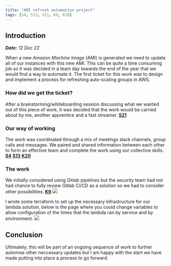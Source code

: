 ```yaml
---
title: "AMI refresh automation project"
tags: [S4, S13, S21, K9, K20]
---
```



## Introduction

***Date:** 12 Dec 22*

When a new *Amazon Machine Image* (AMI) is generated we need to update all of our instances with this new AMI.
This can be quite a time consuming job so it was decided in a team day towards the end of the year that we would find a way to automate it.
The first ticket for this work was to design and implement a process for refreshing auto-scaling groups in AWS.

### How did we get the ticket?

After a brainstorming/whiteboarding session discussing what we wanted out of this piece of work, it was decided that the work would be carried about by me, another apprentice and a fast streamer. **[S21](/tags/s21)**

### Our way of working

The work was coordinated through a mix of meetings slack channels, group calls and messages. We paired and shared information between each other to form an effective team and complete the work using our collective skills.  **[S4](/tags/s4)**  **[S13](/tags/s13)**  **[K20](/tags/k20)**

### The work

We initially considered using Gitlab pipelines but the security team had not had chance to fully review Gitlab Ci/CD as a solution so we had to consider other possibilities. **[K9](/tags/k9)**
![](../ami-refresh/security.png)

I wrote some terraform to set up the necessary infrastructure for our lambda solution, below is the page where you could change variables to allow configuration of the times that the lambda ran by service and by environment.
![](../ami-refresh/terraform.png)

## Conclusion

Ultimately, this will be part of an ongoing sequence of work to further automise other neccessary updates but I am happy with the start we have made putting into place a process to go forward.
